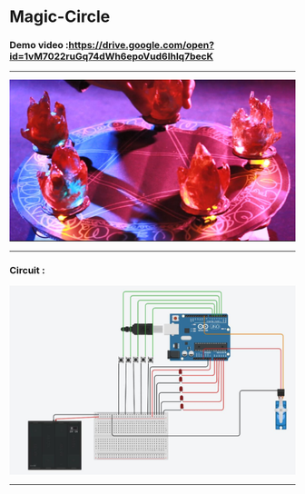 # Magic-Circle
### Demo video :https://drive.google.com/open?id=1vM7022ruGq74dWh6epoVud6Ihlq7becK

---

![](https://github.com/secret3557/Magic-Circle/blob/master/image/topview.jpg)

---

### Circuit :

![](https://github.com/secret3557/Magic-Circle/blob/master/image/circuit.jpg)

---

